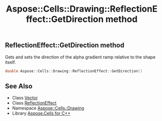 ﻿---
title: Aspose::Cells::Drawing::ReflectionEffect::GetDirection method
linktitle: GetDirection
second_title: Aspose.Cells for C++ API Reference
description: 'Aspose::Cells::Drawing::ReflectionEffect::GetDirection method. Gets and sets the direction of the alpha gradient ramp relative to the shape itself in C++.'
type: docs
weight: 1400
url: /cpp/aspose.cells.drawing/reflectioneffect/getdirection/
---
## ReflectionEffect::GetDirection method


Gets and sets the direction of the alpha gradient ramp relative to the shape itself.

```cpp
double Aspose::Cells::Drawing::ReflectionEffect::GetDirection()
```

## See Also

* Class [Vector](../../../aspose.cells/vector/)
* Class [ReflectionEffect](../)
* Namespace [Aspose::Cells::Drawing](../../)
* Library [Aspose.Cells for C++](../../../)

